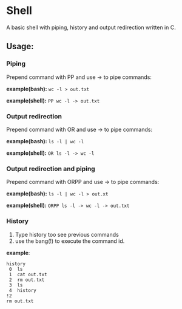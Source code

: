 # Shell
A basic shell with piping, history and output redirection written in C.

## Usage:

### Piping
Prepend command with PP and use -> to pipe commands:

__example(bash):__ `wc -l > out.txt`

__example(shell):__ `PP wc -l -> out.txt`

### Output redirection
Prepend command with OR and use -> to pipe commands:

__example(bash):__ `ls -l | wc -l`

__example(shell):__ `OR ls -l -> wc -l`

### Output redirection and piping
Prepend command with ORPP and use -> to pipe commands:

__example(bash):__ `ls -l | wc -l > out.xt`

__example(shell):__ `ORPP ls -l -> wc -l -> out.txt`

### History
1. Type history too see previous commands
2. use the bang(!) to execute the command id.

__example__:  
```
history
 0  ls
 1  cat out.txt
 2  rm out.txt
 3  ls
 4  history
!2
rm out.txt
 ```






